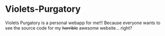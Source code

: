 # Violets-Purgatory

Violets Purgatory is a personal webapp for me!!! Because everyone wants to see the source code for my ~~horrible~~ awesome website... right?